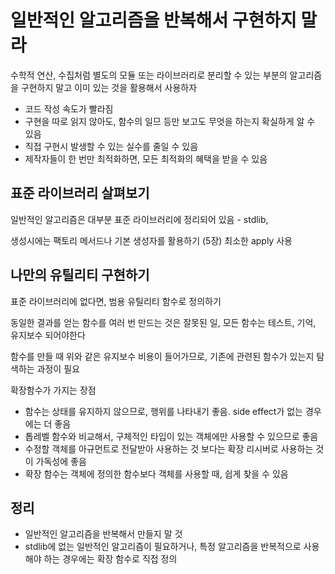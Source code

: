 # 일반적인 알고리즘을 반복해서 구현하지 말라

수학적 연산, 수집처럼 별도의 모듈 또는 라이브러리로 분리할 수 있는 부분의 알고리즘을 구현하지 말고 이미 있는 것을 활용해서 사용하자

- 코드 작성 속도가 빨라짐
- 구현을 따로 읽지 않아도, 함수의 일므 등만 보고도 무엇을 하는지 확실하게 알 수 있음
- 직접 구현시 발생할 수 있는 실수를 줄일 수 있음
- 제작자들이 한 번만 최적화하면, 모든 최적화의 혜택을 받을 수 있음

## 표준 라이브러리 살펴보기

일반적인 알고리즘은 대부분 표준 라이브러리에 정리되어 있음 - stdlib,

생성시에는 팩토리 메서드나 기본 생성자를 활용하기 (5장) 최소한 apply 사용

## 나만의 유틸리티 구현하기

표준 라이브러리에 없다면, 범용 유틸리티 함수로 정의하기

동일한 결과를 얻는 함수를 여러 번 만드는 것은 잘못된 일, 모든 함수는 테스트, 기억, 유지보수 되어야한다

함수를 만들 때 위와 같은 유지보수 비용이 들어가므로, 기존에 관련된 함수가 있는지 탐색하는 과정이 필요

확장함수가 가지는 장점

- 함수는 상태를 유지하지 않으므로, 행위를 나타내기 좋음. side effect가 없는 경우에는 더 좋음
- 톱레벨 함수와 비교해서, 구체적인 타입이 있는 객체에만 사용할 수 있으므로 좋음
- 수정할 객체를 아규먼트로 전달받아 사용하는 것 보다는 확장 리시버로 사용하는 것이 가독성에 좋음
- 확장 함수는 객체에 정의한 함수보다 객체를 사용할 때, 쉽게 찾을 수 있음

## 정리

- 일반적인 알고리즘을 반복해서 만들지 말 것
- stdlib에 없는 일반적인 알고리즘이 필요하거나, 특정 알고리즘을 반복적으로 사용해야 하는 경우에는 확장 함수로 직접 정의
